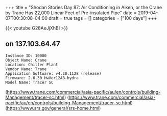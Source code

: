 +++
title = "Shodan Stories Day 87: Air Conditioning in Aiken, or the Crane by Trane Has 22,000 Linear Feet of Pre-insulated Pipe"
date = 2019-04-07T00:30:08-04:00
draft = true
tags = []
categories = ["100 days"]
+++

{{< youtube G28AeJjXhBI >}}
## on 137.103.64.47

```
Instance ID: 10000
Object Name: Crane
Location: Chiller Plant
Vendor Name: Trane
Application Software: v4.20.1128 (release)
Firmware: 2.6.30_HwVer12AB-hydra
Model Name: Tracer SC
```
(https://www.trane.com/commercial/asia-pacific/au/en/controls/building-Management/tracer-sc.html)
(https://www.trane.com/commercial/asia-pacific/au/en/controls/building-Management/tracer-sc.html)
(https://www.srs.gov/general/srs-home.html)
